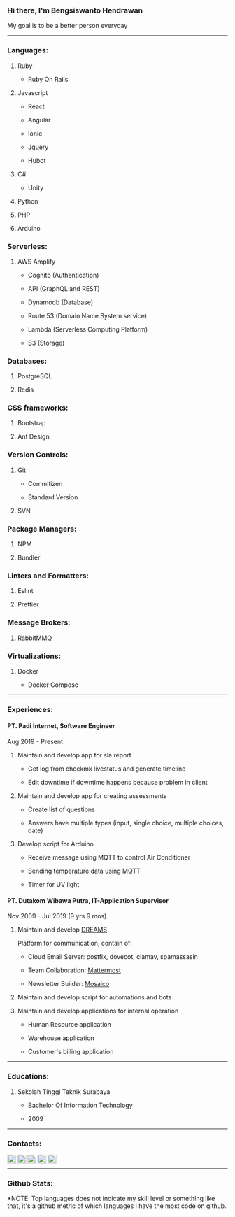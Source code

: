 ### Hi there, I'm Bengsiswanto Hendrawan

My goal is to be a better person everyday

---

### Languages:

1. Ruby

   - Ruby On Rails

1. Javascript

   - React

   - Angular

   - Ionic

   - Jquery

   - Hubot

1. C#

   - Unity

1. Python

1. PHP

1. Arduino

<!-- <img height="20" src="https://raw.githubusercontent.com/github/explore/80688e429a7d4ef2fca1e82350fe8e3517d3494d/topics/ruby/ruby.png">  -->
<!-- <img height="20" src="https://raw.githubusercontent.com/github/explore/80688e429a7d4ef2fca1e82350fe8e3517d3494d/topics/javascript/javascript.png"> -->
<!-- <img height="20" src="https://raw.githubusercontent.com/github/explore/80688e429a7d4ef2fca1e82350fe8e3517d3494d/topics/csharp/csharp.png"> -->
<!-- <img height="20" src="https://raw.githubusercontent.com/github/explore/80688e429a7d4ef2fca1e82350fe8e3517d3494d/topics/python/python.png"> -->
<!-- <img height="20" src="https://raw.githubusercontent.com/github/explore/80688e429a7d4ef2fca1e82350fe8e3517d3494d/topics/php/php.png"> -->
<!-- <img height="20" src="https://raw.githubusercontent.com/github/explore/80688e429a7d4ef2fca1e82350fe8e3517d3494d/topics/arduino/arduino.png"> -->

### Serverless:

1. AWS Amplify

   - Cognito (Authentication)

   - API (GraphQL and REST)

   - Dynamodb (Database)

   - Route 53 (Domain Name System service)

   - Lambda (Serverless Computing Platform)

   - S3 (Storage)

### Databases:

1. PostgreSQL

1. Redis

### CSS frameworks:

1. Bootstrap

1. Ant Design

### Version Controls:

1. Git

   - Commitizen

   - Standard Version

1. SVN

### Package Managers:

1. NPM

1. Bundler

### Linters and Formatters:

1. Eslint

1. Prettier

### Message Brokers:

1. RabbitMMQ

### Virtualizations:

1. Docker

   - Docker Compose

---

### Experiences:

#### **PT. Padi Internet**, Software Engineer

Aug 2019 - Present

1. Maintain and develop app for sla report

   - Get log from checkmk livestatus and generate timeline

   - Edit downtime if downtime happens because problem in client

1. Maintain and develop app for creating assessments

   - Create list of questions

   - Answers have multiple types (input, single choice, multiple choices, date)

1. Develop script for Arduino

   - Receive message using MQTT to control Air Conditioner

   - Sending temperature data using MQTT

   - Timer for UV light

#### **PT. Dutakom Wibawa Putra**, IT-Application Supervisor

Nov 2009 - Jul 2019 (9 yrs 9 mos)

1. Maintain and develop [DREAMS][dreams]

   Platform for communication, contain of:

   - Cloud Email Server: postfix, dovecot, clamav, spamassasin

   - Team Collaboration: [Mattermost][mattermost]

   - Newsletter Builder: [Mosaico][mosaico]

1. Maintain and develop script for automations and bots

1. Maintain and develop applications for internal operation

   - Human Resource application

   - Warehouse application

   - Customer's billing application

---

### Educations:

1. Sekolah Tinggi Teknik Surabaya

   - Bachelor Of Information Technology

   - 2009

---

### Contacts:

[<img align="left" alt="bengsiswantoh | Mail" width="20px" src="https://cdn.jsdelivr.net/npm/simple-icons@v3/icons/gmail.svg" />][mail]
[<img align="left" alt="bengsiswanto | Github" width="20px" src="https://cdn.jsdelivr.net/npm/simple-icons@v3/icons/github.svg" />][github]
[<img align="left" alt="bengsiswantoh | LinkedIn" width="20px" src="https://cdn.jsdelivr.net/npm/simple-icons@v3/icons/linkedin.svg" />][linkedin]
[<img align="left" alt="bengsiswantoh | YouTube" width="20px" src="https://cdn.jsdelivr.net/npm/simple-icons@v3/icons/youtube.svg" />][youtube]
[<img align="left" alt="bengsiswantoh | Instagram" width="20px" src="https://cdn.jsdelivr.net/npm/simple-icons@v3/icons/instagram.svg" />][instagram]

<br />

---

### Github Stats:

\*NOTE: Top languages does not indicate my skill level or something like that, it's a github metric of which languages i have the most code on github.

<!-- [![Top Langs](https://github-readme-stats.mightiesthero.vercel.app/api/top-langs/?username=bengsiswantoh)](https://github.com/bengsiswantoh/github-readme-stats) -->

[mail]: mailto:bengsiswantoh@gmail.com
[github]: https://github.com/bengsiswantoh
[linkedin]: https://www.linkedin.com/in/bengsiswantoh
[youtube]: https://www.youtube.com/channel/UCqxXmZPBZfuHVMzPHprDkPg
[instagram]: https://instagram.com/bengsiswantoh
[dreams]: https://dreamsmail.id
[mattermost]: https://mattermost.com
[mosaico]: https://mosaico.io
